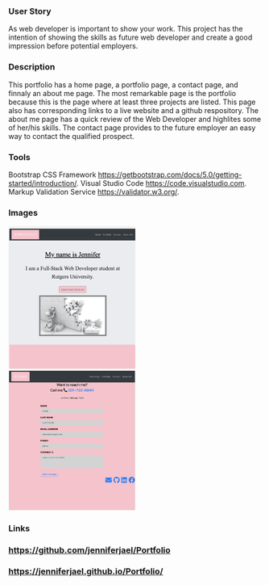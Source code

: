 ### User Story

As web developer is important to show your work. This project has the intention of showing the skills as future web developer and create a good impression before potential employers.

### Description

This portfolio has a home page, a portfolio page, a contact page, and finnaly an about me page.
The most remarkable page is the portfolio because this is the page where at least three projects are listed. This page also has corresponding links to a live website and a github respository.
The about me page has a quick review of the Web Developer and highlites some of her/his skills.
The contact page provides to the future employer an easy way to contact the qualified prospect.

### Tools

Bootstrap CSS Framework https://getbootstrap.com/docs/5.0/getting-started/introduction/.
Visual Studio Code https://code.visualstudio.com.
Markup Validation Service https://validator.w3.org/.

### Images

 <img src="assets/css/images/01welcomePage.png" alt='welcome page' width='50%' height='50%'>
    <img src="assets/css/images/04contactPage.png" alt='contact page' width='50%' height='50%'>

### Links

### <https://github.com/jenniferjael/Portfolio>
### <https://jenniferjael.github.io/Portfolio/>